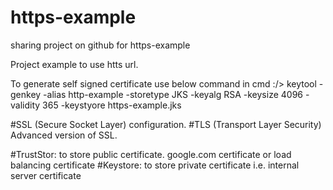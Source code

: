 # https-example
sharing project on github for https-example

Project example to use htts url.

To generate self signed certificate use below command in cmd
:/> keytool -genkey -alias http-example -storetype JKS -keyalg RSA -keysize 4096 -validity 365 -keystyore https-example.jks

#SSL (Secure Socket Layer) configuration.
#TLS (Transport Layer Security) Advanced version of SSL.

#TrustStor: to store public certificate. google.com certificate or load balancing certificate
#Keystore: to store private certificate i.e. internal server certificate
